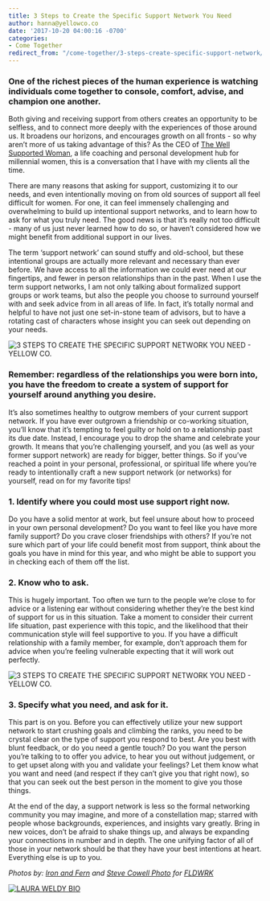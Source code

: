 ```yaml
---
title: 3 Steps to Create the Specific Support Network You Need
author: hanna@yellowco.co
date: '2017-10-20 04:00:16 -0700'
categories:
- Come Together
redirect_from: "/come-together/3-steps-create-specific-support-network/"
---
```


### One of the richest pieces of the human experience is watching individuals come together to console, comfort, advise, and champion one another.

Both giving and receiving support from others creates an opportunity to be selfless, and to connect more deeply with the experiences of those around us. It broadens our horizons, and encourages growth on all fronts - so why aren’t more of us taking advantage of this? As the CEO of [The Well Supported Woman](http://thewellsupportedwoman.com/), a life coaching and personal development hub for millennial women, this is a conversation that I have with my clients all the time.

There are many reasons that asking for support, customizing it to our needs, and even intentionally moving on from old sources of support all feel difficult for women. For one, it can feel immensely challenging and overwhelming to build up intentional support networks, and to learn how to ask for what you truly need. The good news is that it’s really not too difficult - many of us just never learned how to do so, or haven’t considered how we might benefit from additional support in our lives.

The term ‘support network’ can sound stuffy and old-school, but these intentional groups are actually more relevant and necessary than ever before. We have access to all the information we could ever need at our fingertips, and fewer in person relationships than in the past. When I use the term support networks, I am not only talking about formalized support groups or work teams, but also the people you choose to surround yourself with and seek advice from in all areas of life. In fact, it’s totally normal and helpful to have not just one set-in-stone team of advisors, but to have a rotating cast of characters whose insight you can seek out depending on your needs.

![3 STEPS TO CREATE THE SPECIFIC SUPPORT NETWORK YOU NEED - YELLOW CO.](https://s3.amazonaws.com/yellow-files/blog/2017/10/FLDWRK-Coworking-photo-options-for-Yellow-blog-2.jpg)

### **Remember: regardless of the relationships you were born into, you have the freedom to create a system of support for yourself around anything you desire.**

It’s also sometimes healthy to outgrow members of your current support network. If you have ever outgrown a friendship or co-working situation, you’ll know that it’s tempting to feel guilty or hold on to a relationship past its due date. Instead, I encourage you to drop the shame and celebrate your growth. It means that you’re challenging yourself, and you (as well as your former support network) are ready for bigger, better things. So if you’ve reached a point in your personal, professional, or spiritual life where you’re ready to intentionally craft a new support network (or networks) for yourself, read on for my favorite tips!

### **1\. Identify where you could most use support right now.**

Do you have a solid mentor at work, but feel unsure about how to proceed in your own personal development? Do you want to feel like you have more family support? Do you crave closer friendships with others? If you’re not sure which part of your life could benefit most from support, think about the goals you have in mind for this year, and who might be able to support you in checking each of them off the list.

### **2\. Know who to ask.**

This is hugely important. Too often we turn to the people we’re close to for advice or a listening ear without considering whether they’re the best kind of support for us in this situation. Take a moment to consider their current life situation, past experience with this topic, and the likelihood that their communication style will feel supportive to you. If you have a difficult relationship with a family member, for example, don’t approach them for advice when you’re feeling vulnerable expecting that it will work out perfectly.

![3 STEPS TO CREATE THE SPECIFIC SUPPORT NETWORK YOU NEED - YELLOW CO.](https://s3.amazonaws.com/yellow-files/blog/2017/10/FLDWRK-Coworking-photo-options-for-Yellow-blog-1.jpg)

### **3\. Specify what you need, and ask for it.**

This part is on you. Before you can effectively utilize your new support network to start crushing goals and climbing the ranks, you need to be crystal clear on the type of support you respond to best. Are you best with blunt feedback, or do you need a gentle touch? Do you want the person you’re talking to to offer you advice, to hear you out without judgement, or to get upset along with you and validate your feelings? Let them know what you want and need (and respect if they can’t give you that right now), so that you can seek out the best person in the moment to give you those things.

At the end of the day, a support network is less so the formal networking community you may imagine, and more of a constellation map; starred with people whose backgrounds, experiences, and insights vary greatly. Bring in new voices, don’t be afraid to shake things up, and always be expanding your connections in number and in depth. The one unifying factor of all of those in your network should be that they have your best intentions at heart. Everything else is up to you.

_Photos by: [Iron and Fern](http://ironandfern.com/) and [Steve Cowell Photo](https://stevecowellphoto.com/) for [FLDWRK](https://fldwrk.io/)_

[![LAURA WELDY BIO](https://s3.amazonaws.com/yellow-files/blog/2017/04/LAURA-WELDY-BIO.jpg)](http://thewellsupportedwoman.com/)
